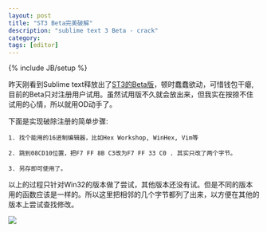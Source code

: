 ```yaml
---
layout: post
title: "ST3 Beta完美破解"
description: "sublime text 3 Beta - crack"
category: 
tags: [editor]
---
```

{% include JB/setup %}

昨天刚看到Sublime text释放出了[ST3的Beta版](http://www.sublimetext.com/3)，顿时蠢蠢欲动，可惜钱包干瘪, 目前的Beta只对注册用户试用。虽然试用版不久就会放出来，但我实在按捺不住试用的心情，所以就用OD动手了。

下面是实现破除注册的简单步骤:

	1. 找个能用的16进制编辑器，比如Hex Workshop, WinHex, Vim等

    2. 跳到08CD10位置，把F7 FF 8B C3改为F7 FF 33 C0 . 其实只改了两个字节。

    3. 另存即可使用了。

以上的过程只针对Win32的版本做了尝试，其他版本还没有试。但是不同的版本用的函数应该是一样的。所以这里把相邻的几个字节都列了出来，以方便在其他的版本上尝试查找修改。

![](http://www.flickr.com/photos/62330486@N04/8431833354/)
